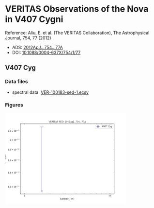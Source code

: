 # VERITAS Observations of the Nova in V407 Cygni

Reference:
Aliu, E. et al. (The VERITAS Collaboration), The Astrophysical Journal, 754, 77 (2012)

- ADS: [2012ApJ...754...77A](http://adsabs.harvard.edu/abs/2012ApJ...754...77A)
- DOI: [10.1088/0004-637X/754/1/77](https://doi.org/10.1088/0004-637X/754/1/77)

## V407 Cyg
### Data files

- spectral data: [VER-100183-sed-1.ecsv](VER-100183-sed-1.ecsv)


### Figures

<img src="figures/2012ApJ...754...77A-VER-100183-1-sed.png" alt="drawing" width="400"/>
